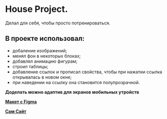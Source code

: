 # House Project.

Делал для себя, чтобы просто потренироваться.

## В проекте использовал:
* добаление изображений;
* менял фон в некоторых блоках;
* добавлял анимацию фигурам;
* строил таблицы;
* добавление ссылок и прописал свойства, чтобы при нажатии ссылка открывалась в новом окне;
* при наведении на ссылку она становится полупрозрачной.

**Доделать можно адаптив для экранов мобильных утройств**

**[Макет с Figma](https://www.figma.com/file/SjHvI8W1yzwJjzyUrCPpsI/House?type=design&node-id=3%3A838&t=VZiVKXvlLixjtJN8-1)**

**[Сам Сайт](https://shahidos1.github.io/HOUSE-Project/)**
